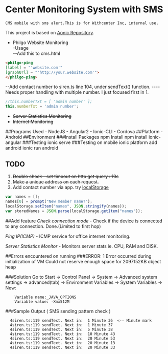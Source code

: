 # Center Monitoring System with SMS
    CMS mobile with sms alert.This is for Withcenter Inc, internal use.
This project is based on [Aonic Repository](https://github.com/thruthesky/aonic).
* Philgo Website Monitoring  
-Usage  
--Add this to cms.html  
 ```HTML
<philgo-ping
[label] = "'website.com'"
[graphUrl] = "'http://your.website.com'">
</philgo-ping>  
```  
--Add contact number to siren.ts line 104, under sendText() function. 
----Needs proper handling with multiple number. I just focused first in 1.
```javascript
//this.numberTxt = [ 'admin number' ];
this.numberTxt = 'admin number';
```
* ~~Server Statistics Monitoring~~
* ~~Internet Monitoring~~

##Programs Used
    - NodeJS
    - Angular2
    - Ionic-CLI
    - Cordova
##Platform
    - Android
##Environment
###Install Packages
    npm Install
    npm install ionic-angular
###Testing
    ionic serve
###Testing on mobile
    ionic platform add android
    ionic run android

## TODO

1. ~~Double check - set timeout on http get query : 10s~~
2. ~~Make a unique address on each request.~~
3. Add contact number via app. try
[localStorage](http://stackoverflow.com/questions/3357553/how-to-store-an-array-in-localstorage)

```javascript
var names = [];
names[0] = prompt("New member name?");
localStorage.setItem("names", JSON.stringify(names));
var storedNames = JSON.parse(localStorage.getItem("names"));
```


##Add feature
*Check connection mode* - Check if the device is connected to any connection. Done.(Limited to first hop)

*Ping IP(ICMP)* - ICMP service for office internet monitoring.

*Server Statistics Monitor* - Monitors server stats ie. CPU, RAM and DISK.





##Errors encountered on running
###ERROR: 1
        Error occurred during initialization of VM
        Could not reserve enough space for 2097152KB object heap

###Solution
        Go to Start → Control Panel → System → Advanced system settings → advanced(tab) → Environment Variables → System Variables → New:

        Variable name:_JAVA_OPTIONS
        Variable value: -Xmx512M
        
###Sample Output ( SMS sending pattern check )

      4siren.ts:119 sendText. Next in:  1 Minute 36  <-- Minute mark
      4siren.ts:119 sendText. Next in:  1 Minute 37
      4siren.ts:119 sendText. Next in:  5 Minute 38
      4siren.ts:119 sendText. Next in:  10 Minute 43
      4siren.ts:119 sendText. Next in:  20 Minute 53
      4siren.ts:119 sendText. Next in:  20 Minute 13
      4siren.ts:119 sendText. Next in:  20 Minute 33
